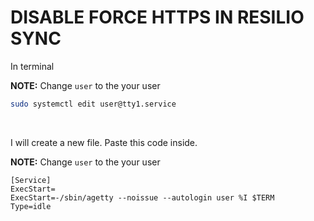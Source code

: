 # DISABLE FORCE HTTPS IN RESILIO SYNC

In terminal

**NOTE:** Change `user` to the your user

```bash
sudo systemctl edit user@tty1.service
```

<br>

I will create a new file. Paste this code inside.

**NOTE:** Change `user` to the your user

```config
[Service]
ExecStart=
ExecStart=-/sbin/agetty --noissue --autologin user %I $TERM
Type=idle
```
